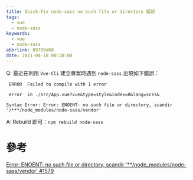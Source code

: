 ```yaml
---
title: Quick-Fix node-sass no such file or directory 錯誤
tags:
  - vue
  - node-sass
keywords:
  - vue
  - node-sass
abbrlink: 89709d60
date: 2021-04-18 00:30:00
---
```


Q: 最近在利用 `Vue-Cli` 建立專案時遇到 `node-sass` 出現如下錯誤：

```shell
 ERROR  Failed to compile with 1 error                             

 error  in ./src/App.vue?vue&type=style&index=0&lang=scss&

Syntax Error: Error: ENOENT: no such file or directory, scandir '/***/node_modules/node-sass/vendor'
```

<!--more-->

A: Rebuild 即可：`npm rebuild node-sass`

# 參考

[Error: ENOENT: no such file or directory, scandir '**/node_modules/node-sass/vendor' #1579](https://github.com/sass/node-sass/issues/1579)
